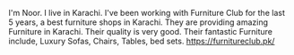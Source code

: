 I'm Noor. I live in Karachi. I've been working with Furniture Club for the last 5 years, a best furniture shops in Karachi. They are providing amazing Furniture in Karachi. Their quality is very good. Their fantastic Furniture include, Luxury Sofas, Chairs, Tables, bed sets. https://furnitureclub.pk/
